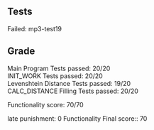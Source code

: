 ## Tests

Failed: mp3-test19  


## Grade

Main Program Tests passed: 20/20  
INIT_WORK Tests passed: 20/20  
Levenshtein Distance Tests passed: 19/20  
CALC_DISTANCE Filling Tests passed: 20/20  

Functionality score: 70/70  


late punishment: 0
Functionality Final score:: 70
